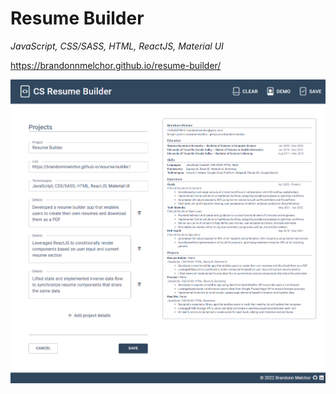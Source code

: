 # Resume Builder

_JavaScript, CSS/SASS, HTML, ReactJS, Material UI_

https://brandonnmelchor.github.io/resume-builder/

![](./src/assets/screenshot_101322.png)
